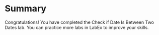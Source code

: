# Summary

Congratulations! You have completed the Check if Date Is Between Two Dates lab. You can practice more labs in LabEx to improve your skills.
